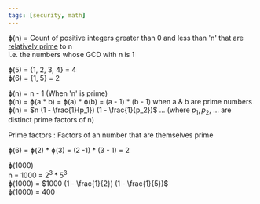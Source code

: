 ```yaml
---
tags: [security, math]
---
```


ɸ(n) = Count of positive integers greater than 0 and less than 'n' that are [relatively prime](Relatively%20Prime%20%28Co-prime%29%20Numbers.md) to n  
i.e. the numbers whose GCD with n is 1

ɸ(5) = {1, 2, 3, 4} = 4  
ɸ(6) = {1, 5} = 2

ɸ(n) = n - 1 (When 'n' is prime)  
ɸ(n) = ɸ(a \* b) = ɸ(a) \* ɸ(b) = (a - 1) * (b - 1) when a & b are prime numbers  
ɸ(n) = $n (1 - \frac{1}{p_1}) (1 - \frac{1}{p_2})$ … (where $p_1, p_2$, … are distinct prime factors of n)

Prime factors : Factors of an number that are themselves prime

ɸ(6) = ɸ(2) * ɸ(3) = (2 -1) * (3 - 1) = 2

ɸ(1000)  
n = 1000 = $2^3 \ast 5^3$  
ɸ(1000) = $1000 (1 - \frac{1}{2}) (1 - \frac{1}{5})$  
ɸ(1000) = 400
